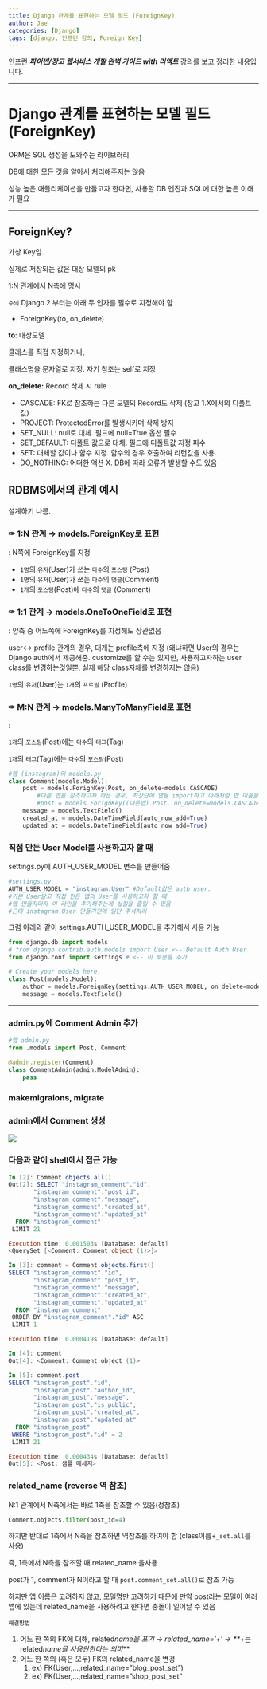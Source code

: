 ```yaml
---
title: Django 관계를 표현하는 모델 필드 (ForeignKey)
author: Jae
categories: [Django]
tags: [django, 인프런 강의, Foreign Key]
---
```


인프런 **_파이썬/장고 웹서비스 개발 완벽 가이드 with 리액트_** 강의를 보고 정리한 내용입니다.

---

# Django 관계를 표현하는 모델 필드 (ForeignKey)

ORM은 SQL 생성을 도와주는 라이브러리

DB에 대한 모든 것을 알아서 처리해주지는 않음

성능 높은 애플리케이션을 만들고자 한다면, 사용할 DB 엔진과 SQL에 대한 높은 이해가 필요

---

## ForeignKey?

가상 Key임.

실제로 저장되는 값은 대상 모델의 pk

1:N 관계에서 N측에 명시

`주의` Django 2 부터는 아래 두 인자를 필수로 지정해야 함

- ForeignKey(to, on_delete)

**to**: 대상모델

클래스를 직접 지정하거나,

클래스명을 문자열로 지정. 자기 참조는 self로 지정

**on_delete:** Record 삭제 시 rule

- CASCADE: FK로 참조하는 다른 모델의 Record도 삭제 (장고 1.X에서의 디폴트값)
- PROJECT: ProtectedError를 발생시키며 삭제 방지
- SET_NULL: null로 대체. 필드에 null=True 옵션 필수
- SET_DEFAULT: 디폴트 값으로 대체. 필드에 디폴트값 지정 피수
- SET: 대체할 값이나 함수 지정. 함수의 경우 호출하여 리턴값을 사용.
- DO_NOTHING: 어떠한 액션 X. DB에 따라 오류가 발생할 수도 있음

## RDBMS에서의 관계 예시

설계하기 나름.

### ✑ 1:N 관계 → models.ForeignKey로 표현

: N쪽에 ForeignKey를 지정

- `1명`의 `유저`(User)가 쓰는 `다수`의 `포스팅` (Post)
- `1명`의 `유저`(User)가 쓰는 `다수`의 `댓글`(Comment)
- `1개`의 `포스팅`(Post)에 `다수`의 `댓글` (Comment)

### ✑ 1:1 관계 → models.OneToOneField로 표현

: 양측 중 어느쪽에 ForeignKey를 지정해도 상관없음

user↔ profile 관계의 경우, 대개는 profile측에 지정 (왜냐하면 User의 경우는 Django auth에서 제공해줌. customize를 할 수는 있지만, 사용하고자하는 user class를 변경하는것일뿐, 실제 해당 class자체를 변경하지는 않음)

`1명`의 `유저`(User)는 `1개`의 `프로필` (Profile)

### ✑ M:N 관계 → models.ManyToManyField로 표현

:

`1개`의 `포스팅`(Post)에는 `다수`의 `태그`(Tag)

`1개`의 `태그`(Tag)에는 `다수`의 `포스팅`(Post)

```python
#앱 (instagram)의 models.py
class Comment(models.Model):
    post = models.ForignKey(Post, on_delete=models.CASCADE)
		#다른 앱을 참조하고자 하는 경우, 최상단에 앱을 import하고 아래처럼 앱 이름을 명시해주면 됨
		#post = models.ForignKey((다른앱).Post, on_delete=models.CASCADE)
    message = models.TextField()
    created_at = models.DateTimeField(auto_now_add=True)
    updated_at = models.DateTimeField(auto_now_add=True)
```

### 직접 만든 User Model를 사용하고자 할 때

settings.py에 AUTH_USER_MODEL 변수를 만들어줌

```python
#settings.py
AUTH_USER_MODEL = "instagram.User" #Default값은 auth user.
#기본 User말고 직접 만든 앱의 User를 사용하고자 할 때
#앱 만들자마자 이 라인을 추가해주는게 삽질을 줄일 수 있음
#근데 instagram.User 만들기전에 일단 주석처리
```

그럼 아래와 같이 settings.AUTH_USER_MODEL을 추가해서 사용 가능

```python
from django.db import models
# from django.contrib.auth.models import User <-- Default Auth User
from django.conf import settings # <-- 이 부분을 추가

# Create your models here.
class Post(models.Model):
    author = models.ForeignKey(settings.AUTH_USER_MODEL, on_delete=models.CASCADE)
    message = models.TextField()
```

---

### admin.py에 Comment Admin 추가

```python
#앱 admin.py
from .models import Post, Comment
...
@admin.register(Comment)
class CommentAdmin(admin.ModelAdmin):
    pass
```

### makemigraions, migrate

### admin에서 Comment 생성

![](https://velog.velcdn.com/images/a87380/post/552bb127-6607-40d0-92ef-ae1bd0228bc2/image.png)

### 다음과 같이 shell에서 접근 가능

```powershell
In [2]: Comment.objects.all()
Out[2]: SELECT "instagram_comment"."id",
       "instagram_comment"."post_id",
       "instagram_comment"."message",
       "instagram_comment"."created_at",
       "instagram_comment"."updated_at"
  FROM "instagram_comment"
 LIMIT 21

Execution time: 0.001503s [Database: default]
<QuerySet [<Comment: Comment object (1)>]>

In [3]: comment = Comment.objects.first()
SELECT "instagram_comment"."id",
       "instagram_comment"."post_id",
       "instagram_comment"."message",
       "instagram_comment"."created_at",
       "instagram_comment"."updated_at"
  FROM "instagram_comment"
 ORDER BY "instagram_comment"."id" ASC
 LIMIT 1

Execution time: 0.000419s [Database: default]

In [4]: comment
Out[4]: <Comment: Comment object (1)>

In [5]: comment.post
SELECT "instagram_post"."id",
       "instagram_post"."author_id",
       "instagram_post"."message",
       "instagram_post"."is_public",
       "instagram_post"."created_at",
       "instagram_post"."updated_at"
  FROM "instagram_post"
 WHERE "instagram_post"."id" = 2
 LIMIT 21

Execution time: 0.000434s [Database: default]
Out[5]: <Post: 샘플 메세지>
```

### related_name (reverse 역 참조)

N:1 관계에서 N측에서는 바로 1측을 참조할 수 있음(정참조)

```python
Comment.objects.filter(post_id=4)
```

하지만 반대로 1측에서 N측을 참조하면 역참조를 하여야 함 (class이름+`_set.all`를 사용)

즉, 1측에서 N측을 참조할 때 related_name 을사용

post가 1, comment가 N이라고 할 때 `post.comment_set.all()`로 참조 가능

하지만 앱 이름은 고려하지 않고, 모델명만 고려하기 때문에 만약 post라는 모델이 여러 앱에 있는데 related_name을 사용하려고 한다면 충돌이 일어날 수 있음

`해결방법`

1. 어느 한 쪽의 FK에 대해, related*name을 포기 → related_name=’+’ → \*\**+는 related*name을 사용안한다는 의미*\*\*
2. 어느 한 쪽의 (혹은 모두) FK의 related_name을 변경
   1. ex) FK(User,...,related_name=”blog_post_set”)
   2. ex) FK(User,...,related_name=”shop_post_set”
